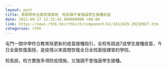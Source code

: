 ```yaml
---
layout: post
title: 首間學校全面恢復面授　校長稱不會強逼學生接種疫苗
date: 2021-09-27 12:33:42.000000000 +08:00
link: https://news.rthk.hk/rthk/ch/component/k2/1612429-20210927.htm
categories: rthk
---
```


屯門一間中學符合教育局更新的疫苗接種指引，全校有超過7成學生接種疫苗，今日全面恢復面授，是疫情以來首間恢復全日全校面授課堂的學校。

校長說，校方實施多項防疫措施，又強調不會強逼學生接種。
